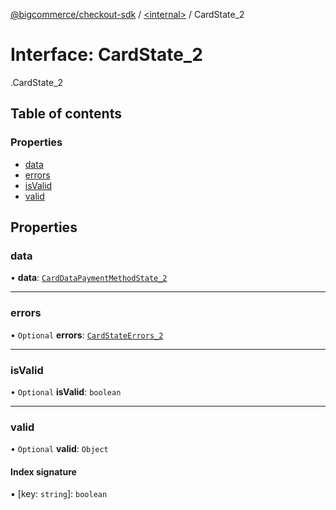 [@bigcommerce/checkout-sdk](../README.md) / [<internal\>](../modules/internal_.md) / CardState\_2

# Interface: CardState\_2

[<internal>](../modules/internal_.md).CardState_2

## Table of contents

### Properties

- [data](internal_.CardState_2.md#data)
- [errors](internal_.CardState_2.md#errors)
- [isValid](internal_.CardState_2.md#isvalid)
- [valid](internal_.CardState_2.md#valid)

## Properties

### data

• **data**: [`CardDataPaymentMethodState_2`](internal_.CardDataPaymentMethodState_2.md)

___

### errors

• `Optional` **errors**: [`CardStateErrors_2`](internal_.CardStateErrors_2.md)

___

### isValid

• `Optional` **isValid**: `boolean`

___

### valid

• `Optional` **valid**: `Object`

#### Index signature

▪ [key: `string`]: `boolean`
